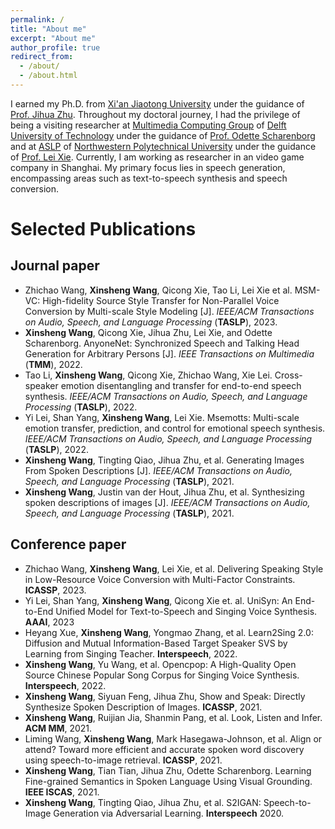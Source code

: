 ```yaml
---
permalink: /
title: "About me"
excerpt: "About me"
author_profile: true
redirect_from: 
  - /about/
  - /about.html
---
```


I earned my Ph.D. from [Xi'an Jiaotong University](http://en.xjtu.edu.cn/) under the guidance of [Prof. Jihua Zhu](https://gr.xjtu.edu.cn/web/zhujh). Throughout my doctoral journey, I had the privilege of being a visiting researcher at [Multimedia Computing Group](https://www.tudelft.nl/ewi/over-de-faculteit/afdelingen/intelligent-systems/multimedia-computing) of [Delft University of Technology](https://www.tudelft.nl/en/) under the guidance of [Prof. Odette Scharenborg](https://odettescharenborg.wordpress.com/) and at [ASLP](http://www.npu-aslp.org/) of [Northwestern Polytechnical University](https://www.nwpu.edu.cn/) under the guidance of [Prof. Lei Xie](https://teacher.nwpu.edu.cn/xielei.html). Currently, I am working as researcher in an video game company in Shanghai. My primary focus lies in speech generation, encompassing areas such as text-to-speech synthesis and speech conversion.

Selected Publications
======
## Journal paper
 * Zhichao Wang, **Xinsheng Wang**, Qicong Xie, Tao Li, Lei Xie et al. MSM-VC: High-fidelity Source Style Transfer for Non-Parallel Voice Conversion by Multi-scale Style Modeling [J]. *IEEE/ACM Transactions on Audio, Speech, and Language Processing* (**TASLP**), 2023.
 * **Xinsheng Wang**, Qicong Xie, Jihua Zhu, Lei Xie, and Odette Scharenborg. AnyoneNet: Synchronized Speech and Talking Head Generation for Arbitrary Persons [J]. *IEEE Transactions on Multimedia* (**TMM**), 2022.
 * Tao Li, **Xinsheng Wang**, Qicong Xie, Zhichao Wang, Xie Lei. Cross-speaker emotion disentangling and transfer for end-to-end speech synthesis. *IEEE/ACM Transactions on Audio, Speech, and Language Processing* (**TASLP**), 2022.
 * Yi Lei, Shan Yang, **Xinsheng Wang**, Lei Xie. Msemotts: Multi-scale emotion transfer, prediction, and control for emotional speech synthesis. *IEEE/ACM Transactions on Audio, Speech, and Language Processing* (**TASLP**), 2022. 
 * **Xinsheng Wang**, Tingting Qiao, Jihua Zhu, et al. Generating Images From Spoken Descriptions [J]. *IEEE/ACM Transactions on Audio, Speech, and Language Processing* (**TASLP**), 2021.
 * **Xinsheng Wang**, Justin van der Hout, Jihua Zhu, et al. Synthesizing spoken descriptions of images [J]. *IEEE/ACM Transactions on Audio, Speech, and Language Processing* (**TASLP**), 2021.

## Conference paper
 * Zhichao Wang, **Xinsheng Wang**, Lei Xie, et al. Delivering Speaking Style in Low-Resource Voice Conversion with Multi-Factor Constraints. **ICASSP**, 2023.
 * Yi Lei, Shan Yang, **Xinsheng Wang**, Qicong Xie et. al. UniSyn: An End-to-End Unified Model for Text-to-Speech and Singing Voice Synthesis. **AAAI**, 2023
 * Heyang Xue, **Xinsheng Wang**, Yongmao Zhang, et al. Learn2Sing 2.0: Diffusion and Mutual Information-Based Target Speaker SVS by Learning from Singing Teacher. **Interspeech**, 2022.
 * **Xinsheng Wang**, Yu Wang, et al. Opencpop: A High-Quality Open Source Chinese Popular Song Corpus for Singing Voice Synthesis. **Interspeech**, 2022. 
 * **Xinsheng Wang**, Siyuan Feng, Jihua Zhu, Show and Speak: Directly Synthesize Spoken Description of Images. **ICASSP**, 2021.
 * **Xinsheng Wang**, Ruijian Jia, Shanmin Pang, et al. Look, Listen and Infer. **ACM MM**, 2021.
 * Liming Wang, **Xinsheng Wang**, Mark Hasegawa-Johnson, et al. Align or attend? Toward more efficient and accurate spoken word discovery using speech-to-image retrieval. **ICASSP**, 2021.
 * **Xinsheng Wang**, Tian Tian, Jihua Zhu, Odette Scharenborg. Learning Fine-grained Semantics in Spoken Language Using Visual Grounding. **IEEE ISCAS**, 2021.
 * **Xinsheng Wang**, Tingting Qiao, Jihua Zhu, et al. S2IGAN: Speech-to-Image Generation via Adversarial Learning. **Interspeech** 2020.








